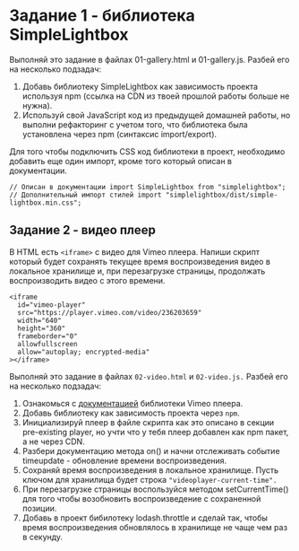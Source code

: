 # Задание 1 - библиотека SimpleLightbox

Выполняй это задание в файлах 01-gallery.html и 01-gallery.js. Разбей его на
несколько подзадач:

1. Добавь библиотеку SimpleLightbox как зависимость проекта используя npm
   (ссылка на CDN из твоей прошлой работы больше не нужна).
2. Используй свой JavaScript код из предыдущей домашней работы, но выполни
   рефакторинг с учетом того, что библиотека была установлена через npm
   (синтаксис import/export).

Для того чтобы подключить CSS код библиотеки в проект, необходимо добавить еще
один импорт, кроме того который описан в документации.

```
// Описан в документации import SimpleLightbox from "simplelightbox";
// Дополнительный импорт стилей import "simplelightbox/dist/simple-lightbox.min.css";
```

## Задание 2 - видео плеер

В HTML есть `<iframe>` с видео для Vimeo плеера. Напиши скрипт который будет
сохранять текущее время воспроизведения видео в локальное хранилище и, при
перезагрузке страницы, продолжать воспроизводить видео с этого времени.

```
<iframe
  id="vimeo-player"
  src="https://player.vimeo.com/video/236203659"
  width="640"
  height="360"
  frameborder="0"
  allowfullscreen
  allow="autoplay; encrypted-media"
></iframe>

```

Выполняй это задание в файлах `02-video.html` и `02-video.js.` Разбей его на
несколько подзадач:

1. Ознакомься с
   [документацией](https://github.com/vimeo/player.js/#vimeo-player-api)
   библиотеки Vimeo плеера.
2. Добавь библиотеку как зависимость проекта через `npm`.
3. Инициализируй плеер в файле скрипта как это описано в секции pre-existing
   player, но учти что у тебя плеер добавлен как npm пакет, а не через CDN.
4. Разбери документацию метода on() и начни отслеживать событие timeupdate -
   обновление времени воспроизведения.
5. Сохраняй время воспроизведения в локальное хранилище. Пусть ключом для
   хранилища будет строка `"videoplayer-current-time". `
6. При перезагрузке страницы воспользуйся методом setCurrentTime() для того
   чтобы возобновить воспроизведение с сохраненной позиции.
7. Добавь в проект бибилотеку lodash.throttle и сделай так, чтобы время
   воспроизведения обновлялось в хранилище не чаще чем раз в секунду.
